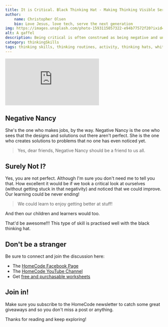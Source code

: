 ```yaml
---
title: It is Critical. Black Thinking Hat - Making Thinking Visible Series
author:
    name: Christopher Olsen
    bio: Love Jesus, love tech, serve the next generation
img: https://images.unsplash.com/photo-1593115057322-e94b77572f20?ixid=MXwxMjA3fDB8MHxwaG90by1wYWdlfHx8fGVufDB8fHw%3D&ixlib=rb-1.2.1&auto=format&fit=crop&w=400
alt: A gaffel
description: Being critical is often construed as being negative and unhelpful. But could critical thinking be positive? Yes.
category: thinkingSkills
tags: thinking skills, thinking routines, activity, thinking hats, white thinking hat
---
```

<iframe src="https://www.youtube.com/embed/xXIvyiruLmM" frameborder="0" allow="accelerometer; autoplay; clipboard-write; encrypted-media; gyroscope; picture-in-picture" allowfullscreen></iframe>

## Negative Nancy
She's the one who makes jobs, by the way. Negative Nancy is the one who sees that the designs and solutions out there aren't perfect. She is the one who creates solutions to problems that no one has even noticed yet. 

> Yes, dear friends, Negative Nancy should be a friend to us all.

## Surely Not I?
Yes, you are not perfect. Although I'm sure you don't need me to tell you that. How excellent it would be if we took a critical look at ourselves (without getting stuck in that negativity) and noticed that we could improve. Our learning could be never ending!

> We could learn to enjoy getting better at stuff!

And then our children and learners would too. 

That'd be awesome!!! This type of skill is practised well with the black thinking hat.

## Don't be a stranger
Be sure to connect and join the discussion here:

+ The [HomeCode Facebook Page](https://facebook.com/homecodegeorge)
+ The [HomeCode YouTube Channel](https://www.youtube.com/channel/UCUtv80PwqNDHfvSMPcAXR_g)
+ Get [free and purchasable worksheets](https://teachingresources.co.za/vendors/mr-os-homecode-store/)

## Join in!

Make sure you subscribe to the HomeCode newsletter to catch some great giveaways and so you don't miss a post or anything.

Thanks for reading and keep exploring!
